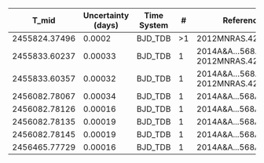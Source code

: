 |T_mid|Uncertainty (days)           |Time System|#                                            |Reference                           |
|-----|-----------------------------|-----------|---------------------------------------------|------------------------------------|
|2455824.37496|0.0002                       |BJD_TDB    |>1                                           |2012MNRAS.426..739H                 |
|2455833.60237|0.00033                      |BJD_TDB    |1                                            |2014A&A…568A.127M; 2012MNRAS.426..739H|
|2455833.60357|0.00032                      |BJD_TDB    |1                                            |2014A&A…568A.127M; 2012MNRAS.426..739H|
|2456082.78067|0.00034                      |BJD_TDB    |1                                            |2014A&A...568A.127M                 |
|2456082.78126|0.00016                      |BJD_TDB    |1                                            |2014A&A...568A.127M                 |
|2456082.78135|0.00019                      |BJD_TDB    |1                                            |2014A&A...568A.127M                 |
|2456082.78145|0.00019                      |BJD_TDB    |1                                            |2014A&A...568A.127M                 |
|2456465.77729|0.00016                      |BJD_TDB    |1                                            |2014A&A...568A.127M                 |
